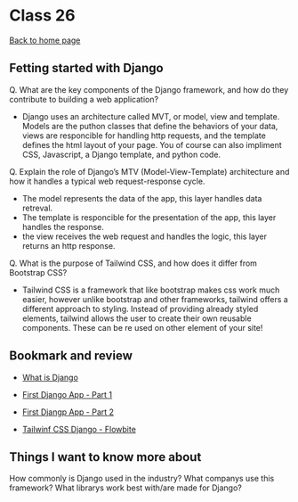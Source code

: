 # Class 26

[Back to home page](../README.md)

## Fetting started with Django

Q. What are the key components of the Django framework, and how do they contribute to building a web application?

- Django uses an architecture called MVT, or model, view and template. Models are the puthon classes that define the behaviors of your data, views are responcible for handling http requests, and the template defines the html layout of your page. You of course can also impliment CSS, Javascript, a Django template, and python code.

Q. Explain the role of Django’s MTV (Model-View-Template) architecture and how it handles a typical web request-response cycle.

- The model represents the data of the app, this layer handles data retreval.
- The template is responcible for the presentation of the app, this layer handles the response.
- the view receives the web request and handles the logic, this layer returns an http response.

Q. What is the purpose of Tailwind CSS, and how does it differ from Bootstrap CSS?

- Tailwind CSS is a framework that like bootstrap makes css work much easier, however unlike bootstrap and other frameworks, tailwind offers a different approach to styling. Instead of providing already styled elements, tailwind allows the user to create their own reusable components. These can be re used on other element of your site!

## Bookmark and review

- [What is Django](https://developer.mozilla.org/en-US/docs/Learn/Server-side/Django/Introduction)

- [First Django App - Part 1](https://docs.djangoproject.com/en/4.1/intro/tutorial01/)

- [First Djangp App - Part 2](https://docs.djangoproject.com/en/4.1/intro/tutorial02/)

- [Tailwinf CSS Django - Flowbite](https://flowbite.com/docs/getting-started/django/)

## Things I want to know more about

How commonly is Django used in the industry? What companys use this framework? What librarys work best with/are made for Django?
